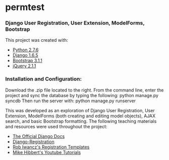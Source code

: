 permtest
========
<h3>Django User Registration, User Extension, ModelForms, Bootstrap</h3>

<p>
This project was created with:
<ul>
    <li><a href="https://www.python.org/downloads/">Python 2.7.6</a></li>
    <li><a href="https://www.djangoproject.com/download/">Django 1.6.5</a></li>
    <li><a href="http://getbootstrap.com/">Bootstrap 3.1.1</a></li>
    <li><a href="http://jquery.com/download/">jQuery 2.1.1</a></li>
</ul></p>

<h3>Installation and Configuration:</h3>
<p>
Download the .zip file located to the right.
From the command line, enter the project and sync the database by typing the following: 
        python manage.py syncdb
Then run the server with:
        python manage.py runserver
</p>

<p>
    This was developed as an exploration of Django User Registration, User Extension, ModelForms (both creating and editing model objects), AJAX search, and basic Bootstrap formatting. The following teaching materials and resources were used throughout the project:
<ul>
    <li><a href="https://docs.djangoproject.com/en/1.6/">The Official Django Docs</a></li>
    <li><a href="http://django-registration.readthedocs.org/">Django-Registration</a></li>
    <li><a href="http://www.voidynullness.net/blog/2014/01/15/raiders-of-the-lost-django-registration-templates/">Rob Iwancz's Registration Templates</a></li>
    <li><a href="https://www.youtube.com/playlist?list=PLxxA5z-8B2xk4szCgFmgonNcCboyNneMD">Mike Hibbert's Youtube Tutorials</a></li>
</ul></p>
